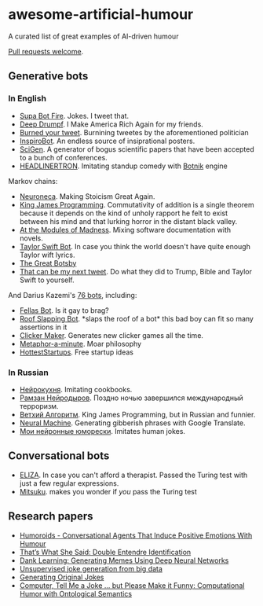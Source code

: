# awesome-artificial-humour
A curated list of great examples of AI-driven humour

[Pull requests welcome](contributing.md).

## Generative bots

### In English

- [Supa Bot Fire](https://twitter.com/supabotfire). Jokes. I tweet that.
- [Deep Drumpf](https://twitter.com/DeepDrumpf). I Make America Rich Again for my friends.
- [Burned your tweet](https://twitter.com/burnedyourtweet). Burnining tweetes by the aforementioned politician
- [InspiroBot](https://inspirobot.me). An endless source of insiprational posters.
- [SciGen](https://pdos.csail.mit.edu/archive/scigen/). A generator of bogus scientific papers that have been accepted to a bunch of conferences.
- [HEADLINERTRON](https://twitter.com/HEADLINERTRON). Imitating standup comedy with [Botnik](https://botnik.org) engine

Markov chains:
- [Neuroneca](https://twitter.com/Neuroneca). Making Stoicism Great Again.
- [King James Programming](http://kingjamesprogramming.tumblr.com). Commutativity of addition is a single theorem because it depends on the kind of unholy rapport he felt to exist between his mind and that lurking horror in the distant black valley.
- [At the Modules of Madness](http://thedoomthatcametopuppet.tumblr.com). Mixing software documentation with novels.
- [Taylor Swift Bot](https://twitter.com/BotTaylorSwift). In case you think the world doesn't have quite enough Taylor wift lyrics.
- [The Great Botsby](https://twitter.com/GatsbyBot)
- [That can be my next tweet](http://yes.thatcan.be/my/next/tweet/). Do what they did to Trump, Bible and Taylor Swift to yourself.

And Darius Kazemi's [76 bots](https://twitter.com/tinysubversions/lists/darius-kazemi-s-bots/members), including:
- [Fellas Bot](https://twitter.com/FellasBot). Is it gay to brag?
- [Roof Slapping Bot](https://twitter.com/RoofSlappingBot). \*slaps the roof of a bot\* this bad boy can fit so many assertions in it
- [Clicker Maker](https://twitter.com/ClickerMaker). Generates new clicker games all the time.
- [Metaphor-a-minute](https://twitter.com/metaphorminute). Moar philosophy
- [HottestStartups](https://twitter.com/HottestStartups). Free startup ideas

### In Russian

- [Нейрокухня](https://vk.com/cooktech). Imitating cookbooks.
- [Рамзан Нейродыров](https://twitter.com/neuromzan). Поздно ночью завершился международный терроризм.
- [Ветхий Алгоритм](https://twitter.com/alg_testament). King James Programming, but in Russian and funnier.
- [Neural Machine](https://twitter.com/neural_machine). Generating gibberish phrases with Google Translate.
- [Мои нейронные юморески](https://vk.com/neuraljumoresques). Imitates human jokes.

## Conversational bots

- [ELIZA](https://en.wikipedia.org/wiki/ELIZA). In case you can't afford a therapist. Passed the Turing test with just a few regular expressions.
- [Mitsuku](https://www.pandorabots.com/mitsuku/). makes you wonder if _you_ pass the Turing test

## Research papers

- [Humoroids - Conversational Agents That Induce Positive Emotions With Humour](https://eprints.lib.hokudai.ac.jp/dspace/bitstream/2115/63991/1/Humoroids%20-%20Coversational%20Agents%20That%20Induce%20Positive%20Emotions%20with%20Humor.pdf)
- [That’s What She Said: Double Entendre Identification](http://www.aclweb.org/anthology/P11-2016)
- [Dank Learning: Generating Memes Using Deep Neural Networks](https://arxiv.org/abs/1806.04510)
- [Unsupervised joke generation from big data](http://homepages.inf.ed.ac.uk/s0894589/petrovic13unsupervised.pdf)
- [Generating Original Jokes](http://www.cse.scu.edu/~mwang2/projects/NLP_generateOriginalJokes_18w.pdf)
- [Computer, Tell Me a Joke ... but Please Make it Funny: Computational Humor with Ontological Semantics](https://www.aaai.org/Papers/FLAIRS/2006/Flairs06-148.pdf)
